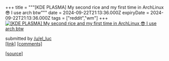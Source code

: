 +++
title = """[KDE PLASMA] My second rice and my first time in ArchLinux 😎 I use arch btw"""
date = 2024-09-22T21:13:36.000Z
expiryDate = 2024-09-22T21:13:36.000Z
tags = ["reddit","wm"]
+++
[![[KDE PLASMA] My second rice and my first time in ArchLinux 😎 I use arch btw](https://preview.redd.it/fl1m628effqd1.png?width=640&crop=smart&auto=webp&s=1f62fdd20d9171be3f587b980a0ab1617527d245 "[KDE PLASMA] My second rice and my first time in ArchLinux 😎 I use arch btw")](https://www.reddit.com/r/unixporn/comments/1fn3u0a/kde_plasma_my_second_rice_and_my_first_time_in/)

submitted by [/u/el\_luc](https://www.reddit.com/user/el_luc)  
[\[link\]](https://i.redd.it/fl1m628effqd1.png) [\[comments\]](https://www.reddit.com/r/unixporn/comments/1fn3u0a/kde_plasma_my_second_rice_and_my_first_time_in/)

[[source]](https://www.reddit.com/r/unixporn/comments/1fn3u0a/kde_plasma_my_second_rice_and_my_first_time_in/)
